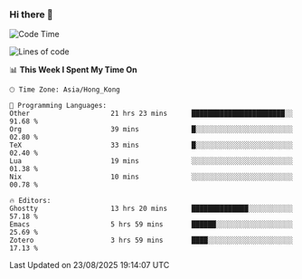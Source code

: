 ### Hi there 👋

<!--
**nicehiro/nicehiro** is a ✨ _special_ ✨ repository because its `README.md` (this file) appears on your GitHub profile.

Here are some ideas to get you started:

- 🔭 I’m currently working on ...
- 🌱 I’m currently learning ...
- 👯 I’m looking to collaborate on ...
- 🤔 I’m looking for help with ...
- 💬 Ask me about ...
- 📫 How to reach me: ...
- 😄 Pronouns: ...
- ⚡ Fun fact: ...
-->

<!--START_SECTION:waka-->
![Code Time](http://img.shields.io/badge/Code%20Time-931%20hrs%2049%20mins-blue)

![Lines of code](https://img.shields.io/badge/From%20Hello%20World%20I%27ve%20Written-1.8%20million%20lines%20of%20code-blue)

📊 **This Week I Spent My Time On** 

```text
🕑︎ Time Zone: Asia/Hong_Kong

💬 Programming Languages: 
Other                    21 hrs 23 mins      ███████████████████████░░   91.68 % 
Org                      39 mins             █░░░░░░░░░░░░░░░░░░░░░░░░   02.80 % 
TeX                      33 mins             █░░░░░░░░░░░░░░░░░░░░░░░░   02.40 % 
Lua                      19 mins             ░░░░░░░░░░░░░░░░░░░░░░░░░   01.38 % 
Nix                      10 mins             ░░░░░░░░░░░░░░░░░░░░░░░░░   00.78 % 

🔥 Editors: 
Ghostty                  13 hrs 20 mins      ██████████████░░░░░░░░░░░   57.18 % 
Emacs                    5 hrs 59 mins       ██████░░░░░░░░░░░░░░░░░░░   25.69 % 
Zotero                   3 hrs 59 mins       ████░░░░░░░░░░░░░░░░░░░░░   17.13 % 
```


 Last Updated on 23/08/2025 19:14:07 UTC
<!--END_SECTION:waka-->
